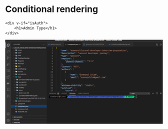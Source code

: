 # Conditional rendering

```
<div v-if="isAuth">
	<h1>Admin Type</h1>
</div>
```

![Image is working now](2021-02-17_01-57.png)

